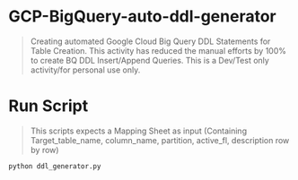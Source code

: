 # GCP-BigQuery-auto-ddl-generator
> Creating automated Google Cloud Big Query DDL Statements for Table Creation. This activity has reduced the manual efforts by 100% to create BQ DDL Insert/Append Queries. This is a Dev/Test only activity/for personal use only.

# Run Script
> This scripts expects a Mapping Sheet as input (Containing Target_table_name, column_name, partition, active_fl, description row by row) 

````python ddl_generator.py````
